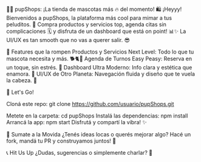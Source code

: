 🐶✨ pupShops: ¡La tienda de mascotas más 🔥 del momento! 🛍️
¡Heyyy! Bienvenidos a pupShops, la plataforma más cool para mimar a tus peluditos.
🐾 Compra productos y servicios top, agenda citas sin complicaciones
🗓️ y disfruta de un dashboard que está on point!
📊✨ La UI/UX es tan smooth que no vas a querer salir. 😎

🌟 Features que la rompen
Productos y Servicios Next Level: Todo lo que tu mascota necesita y más. 🐕🐈🎁
Agenda de Turnos Easy Peasy: Reserva en un toque, sin estrés. 🙌
Dashboard Ultra Moderno: Info clara y estética que enamora. 💖
UI/UX de Otro Planeta: Navegación fluida y diseño que te vuela la cabeza. 🤯

🚀 Let's Go!

Cloná este repo:
git clone https://github.com/usuario/pupShops.git

Metete en la carpeta:
cd pupShops
Instalá las dependencias:
npm install
Arrancá la app:
npm start
Disfrutá y compartí la vibra! ✨

🤝 Sumate a la Movida
¿Tenés ideas locas o querés mejorar algo? Hacé un fork, mandá tu PR y construyamos juntos! 💪

📞 Hit Us Up
¿Dudas, sugerencias o simplemente charlar? 👀
